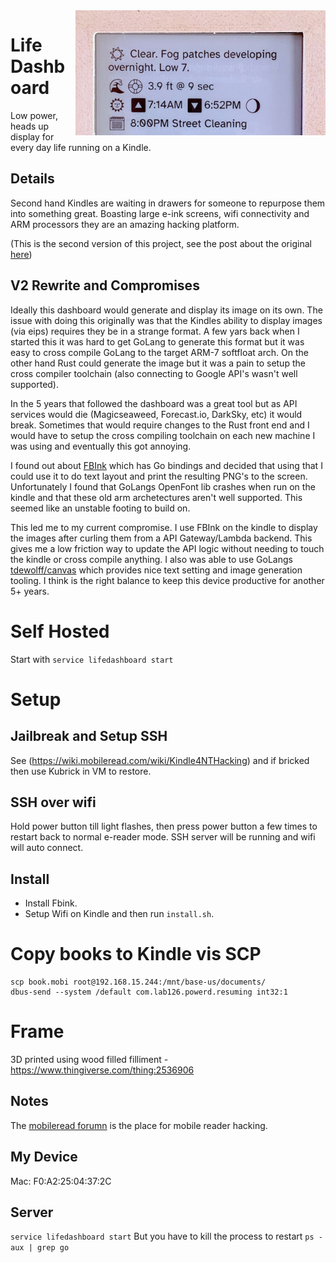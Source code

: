 <img style="width:400px" align="right" src="https://github.com/davidhampgonsalves/life-dashboard/raw/master/example.jpg"/>

# Life Dashboard
Low power, heads up display for every day life running on a Kindle.

## Details
Second hand Kindles are waiting in drawers for someone to repurpose them into something great. Boasting large e-ink screens, wifi connectivity and ARM processors they are an amazing hacking platform.

(This is the second version of this project, see the post about the original [here](https://www.davidhampgonsalves.com/life-dashboard/))

## V2 Rewrite and Compromises
Ideally this dashboard would generate and display its image on its own. The issue with doing this originally was that the Kindles ability to display images (via eips) requires they be in a strange format. A few yars back when I started this it was hard to get GoLang to generate this format but it was easy to cross compile GoLang to the target ARM-7 softfloat arch. On the other hand Rust could generate the image but it was a pain to setup the cross compiler toolchain (also connecting to Google API's wasn't well supported).

In the 5 years that followed the dashboard was a great tool but as API services would die (Magicseaweed, Forecast.io, DarkSky, etc) it would break. Sometimes that would require changes to the Rust front end and I would have to setup the cross compiling toolchain on each new machine I was using and eventually this got annoying.

I found out about [FBInk](https://github.com/NiLuJe/FBInk) which has Go bindings and decided that using that I could use it to do text layout and print the resulting PNG's to the screen. Unfortunately I found that GoLangs OpenFont lib crashes when run on the kindle and that these old arm archetectures aren't well supported. This seemed like an unstable footing to build on.

This led me to my current compromise. I use FBInk on the kindle to display the images after curling them from a API Gateway/Lambda backend. This gives me a low friction way to update the API logic without needing to touch the kindle or cross compile anything. I also was able to use GoLangs [tdewolff/canvas](https://github.com/tdewolff/canvas/) which provides nice text setting and image generation tooling. I think is the right balance to keep this device productive for another 5+ years.

# Self Hosted
Start with `service lifedashboard start`

# Setup

## Jailbreak and Setup SSH
See (https://wiki.mobileread.com/wiki/Kindle4NTHacking) and if bricked then use Kubrick in VM to restore.

## SSH over wifi
Hold power button till light flashes, then press power button a few times to restart back to normal e-reader mode. SSH server will be running and wifi will auto connect.

## Install
* Install Fbink.
* Setup Wifi on Kindle and then run `install.sh`.

# Copy books to Kindle vis SCP
```
scp book.mobi root@192.168.15.244:/mnt/base-us/documents/
dbus-send --system /default com.lab126.powerd.resuming int32:1
```

# Frame
3D printed using wood filled filliment - https://www.thingiverse.com/thing:2536906

## Notes
The [mobileread forumn](https://www.mobileread.com/forums/) is the place for mobile reader hacking.

## My Device
Mac: F0:A2:25:04:37:2C

## Server
`service lifedashboard start`
But you have to kill the process to restart `ps -aux | grep go`
